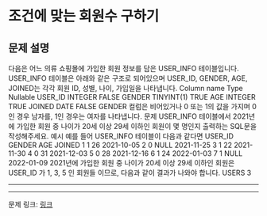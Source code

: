 # 조건에 맞는 회원수 구하기
## 문제 설명

다음은 어느 의류 쇼핑몰에 가입한 회원 정보를 담은 USER_INFO 테이블입니다. USER_INFO 테이블은 아래와 같은 구조로 되어있으며 USER_ID, GENDER, AGE, JOINED는 각각 회원 ID, 성별, 나이, 가입일을 나타냅니다.
Column name	Type	Nullable
USER_ID	INTEGER	FALSE
GENDER	TINYINT(1)	TRUE
AGE	INTEGER	TRUE
JOINED	DATE	FALSE
GENDER 컬럼은 비어있거나 0 또는 1의 값을 가지며 0인 경우 남자를, 1인 경우는 여자를 나타냅니다.
문제
USER_INFO 테이블에서 2021년에 가입한 회원 중 나이가 20세 이상 29세 이하인 회원이 몇 명인지 출력하는 SQL문을 작성해주세요.
예시
예를 들어 USER_INFO 테이블이 다음과 같다면
USER_ID	GENDER	AGE	JOINED
1	1	26	2021-10-05
2	0	NULL	2021-11-25
3	1	22	2021-11-30
4	0	31	2021-12-03
5	0	28	2021-12-16
6	1	24	2022-01-03
7	1	NULL	2022-01-09
2021년에 가입한 회원 중 나이가 20세 이상 29세 이하인 회원은 USER_ID 가 1, 3, 5 인 회원들 이므로, 다음과 같이 결과가 나와야 합니다.
USERS
3

***

***
문제 링크: [링크](https://school.programmers.co.kr/learn/courses/30/lessons/131535)
